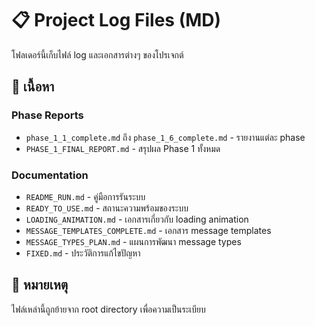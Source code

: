 # 📋 Project Log Files (MD)

โฟลเดอร์นี้เก็บไฟล์ log และเอกสารต่างๆ ของโปรเจกต์

## 📂 เนื้อหา

### Phase Reports
- `phase_1_1_complete.md` ถึง `phase_1_6_complete.md` - รายงานแต่ละ phase
- `PHASE_1_FINAL_REPORT.md` - สรุปผล Phase 1 ทั้งหมด

### Documentation
- `README_RUN.md` - คู่มือการรันระบบ
- `READY_TO_USE.md` - สถานะความพร้อมของระบบ
- `LOADING_ANIMATION.md` - เอกสารเกี่ยวกับ loading animation
- `MESSAGE_TEMPLATES_COMPLETE.md` - เอกสาร message templates
- `MESSAGE_TYPES_PLAN.md` - แผนการพัฒนา message types
- `FIXED.md` - ประวัติการแก้ไขปัญหา

## 📌 หมายเหตุ
ไฟล์เหล่านี้ถูกย้ายจาก root directory เพื่อความเป็นระเบียบ
